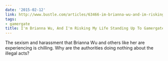 ```yaml
---
date: '2015-02-12'
link: http://www.bustle.com/articles/63466-im-brianna-wu-and-im-risking-my-life-standing-up-to-gamergate
tags:
- gamergate
title: I'm Brianna Wu, And I'm Risking My Life Standing Up To Gamergate | Bustle
---
```


The sexism and harassment that Brianna Wu and others like her are experiencing is chilling. Why are the authorities doing nothing about the illegal acts?
